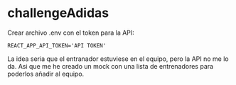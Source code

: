 # challengeAdidas
Crear archivo .env con el token para la API:
```
REACT_APP_API_TOKEN='API TOKEN'
```

La idea seria que el entranador estuviese en el equipo, 
pero la API no me lo da. Asi que me he creado un mock con una lista de entrenadores para poderlos añadir al equipo.